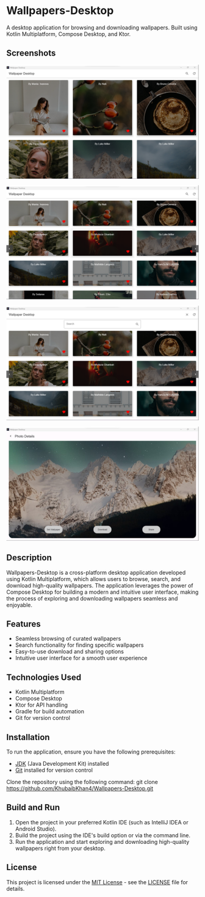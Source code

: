 # Wallpapers-Desktop

A desktop application for browsing and downloading wallpapers. Built using Kotlin Multiplatform, Compose Desktop, and Ktor.

## Screenshots

![Screenshot 1](https://github.com/KhubaibKhan4/Wallpapers-Desktop/blob/master/screenshots/1.png)

![Screenshot 2](https://github.com/KhubaibKhan4/Wallpapers-Desktop/blob/master/screenshots/2.png)

![Screenshot 3](https://github.com/KhubaibKhan4/Wallpapers-Desktop/blob/master/screenshots/3.png)

![Screenshot 4](https://github.com/KhubaibKhan4/Wallpapers-Desktop/blob/master/screenshots/4.png)

## Description

Wallpapers-Desktop is a cross-platform desktop application developed using Kotlin Multiplatform, which allows users to browse, search, and download high-quality wallpapers. The application leverages the power of Compose Desktop for building a modern and intuitive user interface, making the process of exploring and downloading wallpapers seamless and enjoyable.

## Features

- Seamless browsing of curated wallpapers
- Search functionality for finding specific wallpapers
- Easy-to-use download and sharing options
- Intuitive user interface for a smooth user experience

## Technologies Used

- Kotlin Multiplatform
- Compose Desktop
- Ktor for API handling
- Gradle for build automation
- Git for version control

## Installation

To run the application, ensure you have the following prerequisites:

- [JDK](https://www.oracle.com/java/technologies/javase-jdk11-downloads.html) (Java Development Kit) installed
- [Git](https://git-scm.com/downloads) installed for version control

Clone the repository using the following command:
git clone https://github.com/KhubaibKhan4/Wallpapers-Desktop.git


## Build and Run

1. Open the project in your preferred Kotlin IDE (such as IntelliJ IDEA or Android Studio).
2. Build the project using the IDE's build option or via the command line.
3. Run the application and start exploring and downloading high-quality wallpapers right from your desktop.

## License

This project is licensed under the [MIT License](https://opensource.org/licenses/MIT) - see the [LICENSE](LICENSE) file for details.

